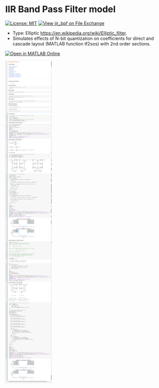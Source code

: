 # IIR Band Pass Filter model
[![License: MIT](https://img.shields.io/badge/License-MIT-blue.svg)](https://github.com/etfovac/iir_bpf/blob/main/LICENSE)  [![View iir_bpf on File Exchange](https://www.mathworks.com/matlabcentral/images/matlab-file-exchange.svg)](https://www.mathworks.com/matlabcentral/fileexchange/113685-iir_bpf)  
* Type: Elliptic https://en.wikipedia.org/wiki/Elliptic_filter.
* Simulates effects of N-bit quantization on coefficients for direct and cascade layout (MATLAB function tf2sos) with 2nd order sections. 

[![Open in MATLAB Online](https://www.mathworks.com/images/responsive/global/open-in-matlab-online.svg)](https://matlab.mathworks.com/open/github/v1?repo=etfovac/iir_bpf)

<a href="https://github.com/etfovac/iir_bpf/blob/main/graphics/2022-06-20_202042.png"><img src="https://github.com/etfovac/iir_bpf/blob/main/graphics/2022-06-20_202042.png"></a>
